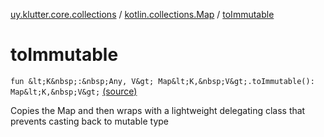 [uy.klutter.core.collections](../index.md) / [kotlin.collections.Map](index.md) / [toImmutable](.)


# toImmutable
`fun &lt;K&nbsp;:&nbsp;Any, V&gt; Map&lt;K,&nbsp;V&gt;.toImmutable(): Map&lt;K,&nbsp;V&gt;` [(source)](https://github.com/kohesive/klutter/blob/master/core-jdk6/src/main/kotlin/uy/klutter/core/common/Immutable.kt#L261)

Copies the Map and then wraps with a lightweight delegating class that prevents casting back to mutable type


